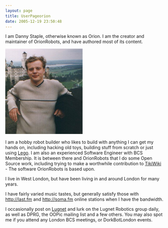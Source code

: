 ```yaml
---
layout: page
title: UserPageorion
date: 2005-12-19 23:50:48
---
```

I am Danny Staple, otherwise known as Orion.
I am the creator and maintainer of OrionRobots, and have authored most of its content.

![](galleries/gallery-6-orions-images/326-danny.jpg)

I am a hobby robot builder who likes to build with anything I can get my hands on, including hacking old toys, building stuff from scratch or just using [Lego](/wiki/lego.html "The best known construction toy"). I am also an experienced Software Engineer with BCS Membership. It is between there and OrionRobots that I do some Open Source work, including trying to make a worthwhile contribution to [TikiWiki](http://www.tikiwiki.org) - The software OrionRobots is based upon.

I live in West London, but have been living in and around London for many years.

I have fairly varied music tastes, but generally satisfy those with <http://last.fm> and <http://soma.fm> online stations when I have the bandwidth.

I occasionally post on [Lugnet](/wiki/lugnet "Lego Users Group Network") and lurk on the Lugnet Robotics group daily, as well as DPRG, the OOPic mailing list and a few others. You may also spot me if you attend any London BCS meetings, or DorkBotLondon events.

